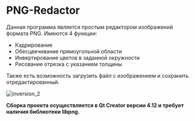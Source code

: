 # PNG-Redactor
 
Данная программа является простым редактором изображений формата PNG.
Имеются 4 функции:
- Кадрирование
- Обесцвечивание прямоугольной области
- Инвертирование цветов в заданной окружности
- Рисование отрезка с указанием толщины

Также есть возможность загрузить файл с изображением и сохранить отредактированный.

![inversion_2](https://user-images.githubusercontent.com/55055449/175322072-815fb691-8d2f-48da-a766-b66d66effd4c.png)

<b>Сборка проекта осуществляется в Qt Creator версии 4.12 и требует наличия библиотеки libpng.</b>

